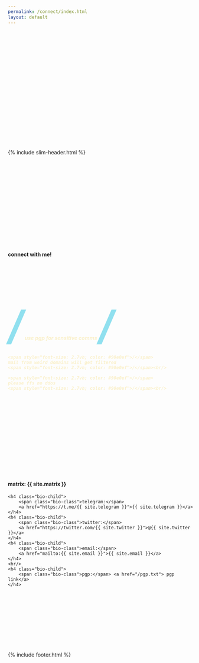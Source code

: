 ```yaml
---
permalink: /connect/index.html
layout: default
---
```


<body>
<div style="padding-top: 8vh"></div>
{% include slim-header.html %}
<div style="padding-top: 6vh"></div>

<h4>connect with me!</h4>
<div style="padding-top: 2vh"></div>
<h5 style="color: #faf0ca">
    <span style="font-size: 2.7vh; color: #90e0ef">/</span>
    use pgp for sensitive comms
    <span style="font-size: 2.7vh; color: #90e0ef">/</span><br/>

    <span style="font-size: 2.7vh; color: #90e0ef">/</span>
    mail from weird domains will get filtered
    <span style="font-size: 2.7vh; color: #90e0ef">/</span><br/>

    <span style="font-size: 2.7vh; color: #90e0ef">/</span>
    please ffs no ddos
    <span style="font-size: 2.7vh; color: #90e0ef">/</span><br/>
</h5>
<div style="padding-top: 5vh"></div>


<div class="bio">
    <h4 class="bio-child">
        <span class="bio-class">matrix:</span> {{ site.matrix }}
    </h4>

    <h4 class="bio-child">
        <span class="bio-class">telegram:</span>
        <a href="https://t.me/{{ site.telegram }}">{{ site.telegram }}</a>
    </h4>
    <h4 class="bio-child">
        <span class="bio-class">twitter:</span>
        <a href="https://twitter.com/{{ site.twitter }}">@{{ site.twitter }}</a>
    </h4>
    <h4 class="bio-child">
        <span class="bio-class">email:</span>
        <a href="mailto:{{ site.email }}">{{ site.email }}</a>
    </h4>
    <hr/>
    <h4 class="bio-child">
        <span class="bio-class">pgp:</span> <a href="/pgp.txt"> pgp link</a>
    </h4>
</div>
<div style="padding-top: 4vh"></div>
{% include footer.html %}
</body>